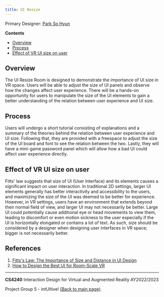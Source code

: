 ```yaml
---
title: UI Resize
---
```


Primary Designer: [Park So Hyun](https://github.com/sallysohyun)

**Contents**
- [Overview](#overview)
- [Process](#process)
- [Effect of VR UI size on user](#Effect-of-VR-UI-size-on-user)

## Overview
The UI Resize Room is designed to demonstrate the importance of UI size in VR space. Users will be able to adjust the size of UI panels and observe how the changes affect user experience. There will be a hands-on opportunity for users to manipulate the size of the UI elements to gain a better understanding of the relation between user experience and UI size.

## Process
Users will undergo a short tutorial consisting of explanations and a summary of the theories behind the relation between user experience and UI size. Following that, they are provided with a freespace to adjust the size of the UI board and font to see the relation between the two. Lastly, they will have a mini-game password panel which will allow how a bad UI could affect user experience directly. 

## Effect of VR UI size on user
Fitts' law suggests that size of UI (User Interface) and its elements causes a significant impact on user interaction. In traditional 2D settings, larger UI elements generally has better interactivity and accessibility to the users, and maximizing the size of the UI was deemed to be better for experience. However, in VR settings, users have an environment that extends beyond their normal field of view, and larger UI may not necessarily be better. Large UI could potentially cause additional eye or head movements to view them, leading to discomfort or even motion sickness to the user especially if the UI is horizontally elongated or contains a lot of text. As such, size should be considered by a designer when designing user interfaces in VR space; bigger is not necessarily better. 


## References
1. [Fitts's Law: The Importance of Size and Distance in UI Design](https://www.interaction-design.org/literature/article/fitts-s-law-the-importance-of-size-and-distance-in-ui-design)
2. [How to Design the Best UI for Room-Scale VR](https://www.valtech.com/blog/how-to-design-the-best-ui-for-room-scale-vr/)

---
**CS4240** Interaction Design for Virtual and Augmented Reality AY2022/2023
 
Project Group 5 - intUItive! [(Back to main page)](../README.md).